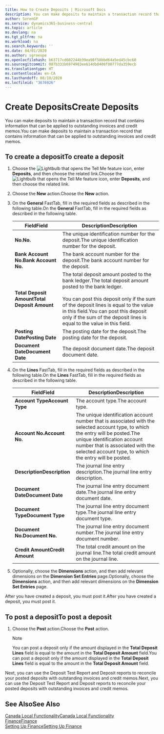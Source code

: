 ```yaml
---
title: How to Create Deposits | Microsoft Docs
description: You can make deposits to maintain a transaction record that contains information that can be applied to outstanding invoices and credit memos.
author: SorenGP
ms.service: dynamics365-business-central
ms.topic: article
ms.devlang: na
ms.tgt_pltfrm: na
ms.workload: na
ms.search.keywords: ''
ms.date: 04/01/2020
ms.author: sgroespe
ms.openlocfilehash: b63717cd602244b39ea98f58bbd64a5ed45cbc60
ms.sourcegitcommit: 007b331b6974983ee614db0406f00777da359ecb
ms.translationtype: HT
ms.contentlocale: en-CA
ms.lasthandoff: 08/10/2020
ms.locfileid: "3676926"
---
```

# <a name="create-deposits"></a><span data-ttu-id="2077f-103">Create Deposits</span><span class="sxs-lookup"><span data-stu-id="2077f-103">Create Deposits</span></span>
<span data-ttu-id="2077f-104">You can make deposits to maintain a transaction record that contains information that can be applied to outstanding invoices and credit memos.</span><span class="sxs-lookup"><span data-stu-id="2077f-104">You can make deposits to maintain a transaction record that contains information that can be applied to outstanding invoices and credit memos.</span></span>  

## <a name="to-create-a-deposit"></a><span data-ttu-id="2077f-105">To create a deposit</span><span class="sxs-lookup"><span data-stu-id="2077f-105">To create a deposit</span></span>  
1.  <span data-ttu-id="2077f-106">Choose the ![Lightbulb that opens the Tell Me feature](../../media/ui-search/search_small.png "Tell me what you want to do") icon, enter **Deposits**, and then choose the related link.</span><span class="sxs-lookup"><span data-stu-id="2077f-106">Choose the ![Lightbulb that opens the Tell Me feature](../../media/ui-search/search_small.png "Tell me what you want to do") icon, enter **Deposits**, and then choose the related link.</span></span>  
2.  <span data-ttu-id="2077f-107">Choose the **New** action.</span><span class="sxs-lookup"><span data-stu-id="2077f-107">Choose the **New** action.</span></span>  
3.  <span data-ttu-id="2077f-108">On the **General** FastTab, fill in the required fields as described in the following table.</span><span class="sxs-lookup"><span data-stu-id="2077f-108">On the **General** FastTab, fill in the required fields as described in the following table.</span></span>  

    |<span data-ttu-id="2077f-109">Field</span><span class="sxs-lookup"><span data-stu-id="2077f-109">Field</span></span>|<span data-ttu-id="2077f-110">Description</span><span class="sxs-lookup"><span data-stu-id="2077f-110">Description</span></span>|  
    |---------------------------------|---------------------------------------|  
    |<span data-ttu-id="2077f-111">**No.**</span><span class="sxs-lookup"><span data-stu-id="2077f-111">**No.**</span></span>|<span data-ttu-id="2077f-112">The unique identification number for the deposit.</span><span class="sxs-lookup"><span data-stu-id="2077f-112">The unique identification number for the deposit.</span></span>|  
    |<span data-ttu-id="2077f-113">**Bank Account No.**</span><span class="sxs-lookup"><span data-stu-id="2077f-113">**Bank Account No.**</span></span>|<span data-ttu-id="2077f-114">The bank account number for the deposit.</span><span class="sxs-lookup"><span data-stu-id="2077f-114">The bank account number for the deposit.</span></span>|  
    |<span data-ttu-id="2077f-115">**Total Deposit Amount**</span><span class="sxs-lookup"><span data-stu-id="2077f-115">**Total Deposit Amount**</span></span>|<span data-ttu-id="2077f-116">The total deposit amount posted to the bank ledger.</span><span class="sxs-lookup"><span data-stu-id="2077f-116">The total deposit amount posted to the bank ledger.</span></span><br /><br /> <span data-ttu-id="2077f-117">You can post this deposit only if the sum of the deposit lines is equal to the value in this field.</span><span class="sxs-lookup"><span data-stu-id="2077f-117">You can post this deposit only if the sum of the deposit lines is equal to the value in this field.</span></span>|  
    |<span data-ttu-id="2077f-118">**Posting Date**</span><span class="sxs-lookup"><span data-stu-id="2077f-118">**Posting Date**</span></span>|<span data-ttu-id="2077f-119">The posting date for the deposit.</span><span class="sxs-lookup"><span data-stu-id="2077f-119">The posting date for the deposit.</span></span>|  
    |<span data-ttu-id="2077f-120">**Document Date**</span><span class="sxs-lookup"><span data-stu-id="2077f-120">**Document Date**</span></span>|<span data-ttu-id="2077f-121">The deposit document date.</span><span class="sxs-lookup"><span data-stu-id="2077f-121">The deposit document date.</span></span>|  
4.  <span data-ttu-id="2077f-122">On the **Lines** FastTab, fill in the required fields as described in the following table.</span><span class="sxs-lookup"><span data-stu-id="2077f-122">On the **Lines** FastTab, fill in the required fields as described in the following table.</span></span>  

    |<span data-ttu-id="2077f-123">Field</span><span class="sxs-lookup"><span data-stu-id="2077f-123">Field</span></span>|<span data-ttu-id="2077f-124">Description</span><span class="sxs-lookup"><span data-stu-id="2077f-124">Description</span></span>|  
    |---------------------------------|---------------------------------------|  
    |<span data-ttu-id="2077f-125">**Account Type**</span><span class="sxs-lookup"><span data-stu-id="2077f-125">**Account Type**</span></span>|<span data-ttu-id="2077f-126">The account type.</span><span class="sxs-lookup"><span data-stu-id="2077f-126">The account type.</span></span>|  
    |<span data-ttu-id="2077f-127">**Account No.**</span><span class="sxs-lookup"><span data-stu-id="2077f-127">**Account No.**</span></span>|<span data-ttu-id="2077f-128">The unique identification account number that is associated with the selected account type, to which the entry will be posted.</span><span class="sxs-lookup"><span data-stu-id="2077f-128">The unique identification account number that is associated with the selected account type, to which the entry will be posted.</span></span>|  
    |<span data-ttu-id="2077f-129">**Description**</span><span class="sxs-lookup"><span data-stu-id="2077f-129">**Description**</span></span>|<span data-ttu-id="2077f-130">The journal line entry description.</span><span class="sxs-lookup"><span data-stu-id="2077f-130">The journal line entry description.</span></span>|  
    |<span data-ttu-id="2077f-131">**Document Date**</span><span class="sxs-lookup"><span data-stu-id="2077f-131">**Document Date**</span></span>|<span data-ttu-id="2077f-132">The journal line entry document date.</span><span class="sxs-lookup"><span data-stu-id="2077f-132">The journal line entry document date.</span></span>|  
    |<span data-ttu-id="2077f-133">**Document Type**</span><span class="sxs-lookup"><span data-stu-id="2077f-133">**Document Type**</span></span>|<span data-ttu-id="2077f-134">The journal line entry document type.</span><span class="sxs-lookup"><span data-stu-id="2077f-134">The journal line entry document type.</span></span>|  
    |<span data-ttu-id="2077f-135">**Document No.**</span><span class="sxs-lookup"><span data-stu-id="2077f-135">**Document No.**</span></span>|<span data-ttu-id="2077f-136">The journal line entry document number.</span><span class="sxs-lookup"><span data-stu-id="2077f-136">The journal line entry document number.</span></span>|  
    |<span data-ttu-id="2077f-137">**Credit Amount**</span><span class="sxs-lookup"><span data-stu-id="2077f-137">**Credit Amount**</span></span>|<span data-ttu-id="2077f-138">The total credit amount on the journal line.</span><span class="sxs-lookup"><span data-stu-id="2077f-138">The total credit amount on the journal line.</span></span>|  

5.  <span data-ttu-id="2077f-139">Optionally, choose the **Dimensions** action, and then add relevant dimensions on the **Dimension Set Entries** page.</span><span class="sxs-lookup"><span data-stu-id="2077f-139">Optionally, choose the **Dimensions** action, and then add relevant dimensions on the **Dimension Set Entries** page.</span></span>  

<span data-ttu-id="2077f-140">After you have created a deposit, you must post it.</span><span class="sxs-lookup"><span data-stu-id="2077f-140">After you have created a deposit, you must post it.</span></span>  

## <a name="to-post-a-deposit"></a><span data-ttu-id="2077f-141">To post a deposit</span><span class="sxs-lookup"><span data-stu-id="2077f-141">To post a deposit</span></span>  
1. <span data-ttu-id="2077f-142">Choose the **Post** action.</span><span class="sxs-lookup"><span data-stu-id="2077f-142">Choose the **Post** action.</span></span>  

    > [!NOTE]  
    >  <span data-ttu-id="2077f-143">You can post a deposit only if the amount displayed in the **Total Deposit Lines** field is equal to the amount in the **Total Deposit Amount** field.</span><span class="sxs-lookup"><span data-stu-id="2077f-143">You can post a deposit only if the amount displayed in the **Total Deposit Lines** field is equal to the amount in the **Total Deposit Amount** field.</span></span>  

<span data-ttu-id="2077f-144">Next, you can use the Deposit Test Report and Deposit reports to reconcile your posted deposits with outstanding invoices and credit memos.</span><span class="sxs-lookup"><span data-stu-id="2077f-144">Next, you can use the Deposit Test Report and Deposit reports to reconcile your posted deposits with outstanding invoices and credit memos.</span></span>  

## <a name="see-also"></a><span data-ttu-id="2077f-145">See Also</span><span class="sxs-lookup"><span data-stu-id="2077f-145">See Also</span></span>  
[<span data-ttu-id="2077f-146">Canada Local Functionality</span><span class="sxs-lookup"><span data-stu-id="2077f-146">Canada Local Functionality</span></span>](canada-local-functionality.md)  
[<span data-ttu-id="2077f-147">Finance</span><span class="sxs-lookup"><span data-stu-id="2077f-147">Finance</span></span>](../../finance.md)  
[<span data-ttu-id="2077f-148">Setting Up Finance</span><span class="sxs-lookup"><span data-stu-id="2077f-148">Setting Up Finance</span></span>](../../finance.md)  
